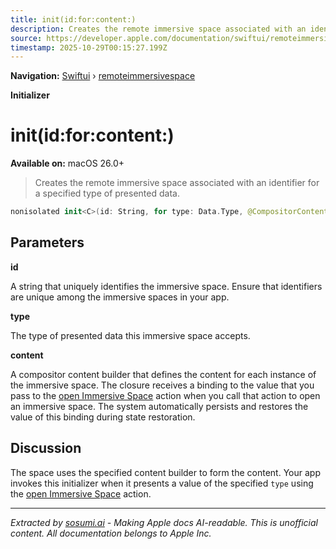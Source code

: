 ```yaml
---
title: init(id:for:content:)
description: Creates the remote immersive space associated with an identifier for a specified type of presented data.
source: https://developer.apple.com/documentation/swiftui/remoteimmersivespace/init(id:for:content:)
timestamp: 2025-10-29T00:15:27.199Z
---
```


**Navigation:** [Swiftui](/documentation/swiftui) › [remoteimmersivespace](/documentation/swiftui/remoteimmersivespace)

**Initializer**

# init(id:for:content:)

**Available on:** macOS 26.0+

> Creates the remote immersive space associated with an identifier for a specified type of presented data.

```swift
nonisolated init<C>(id: String, for type: Data.Type, @CompositorContentBuilder content: @escaping (Binding<Data?>) -> C) where Content == CompositorContentBuilder.Content<C>, C : CompositorContent
```

## Parameters

**id**

A string that uniquely identifies the immersive space. Ensure that identifiers are unique among the immersive spaces in your app.



**type**

The type of presented data this immersive space accepts.



**content**

A compositor content builder that defines the content for each instance of the immersive space. The closure receives a binding to the value that you pass to the [open Immersive Space](/documentation/swiftui/environmentvalues/openimmersivespace) action when you call that action to open an immersive space. The system automatically persists and restores the value of this binding during state restoration.



## Discussion

The space uses the specified content builder to form the content. Your app invokes this initializer when it presents a value of the specified `type` using the [open Immersive Space](/documentation/swiftui/environmentvalues/openimmersivespace) action.

---

*Extracted by [sosumi.ai](https://sosumi.ai) - Making Apple docs AI-readable.*
*This is unofficial content. All documentation belongs to Apple Inc.*
